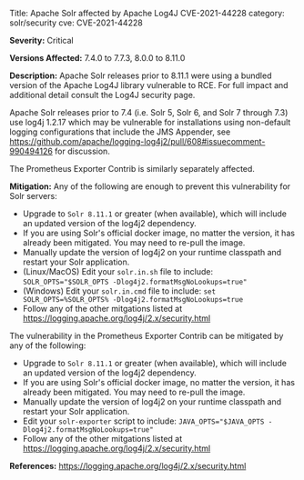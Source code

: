 Title: Apache Solr affected by Apache Log4J CVE-2021-44228
category: solr/security
cve: CVE-2021-44228

**Severity:**
Critical

**Versions Affected:**
7.4.0 to 7.7.3, 8.0.0 to 8.11.0

**Description:**
Apache Solr releases prior to 8.11.1 were using a bundled version of the Apache Log4J library vulnerable to RCE. For full impact and additional detail consult the Log4J security page.

Apache Solr releases prior to 7.4 (i.e. Solr 5, Solr 6, and Solr 7 through 7.3) use log4j 1.2.17 which may be vulnerable for installations using non-default logging configurations that include the JMS Appender, see <https://github.com/apache/logging-log4j2/pull/608#issuecomment-990494126> for discussion.

The Prometheus Exporter Contrib is similarly separately affected.

**Mitigation:**
Any of the following are enough to prevent this vulnerability for Solr servers:

* Upgrade to `Solr 8.11.1` or greater (when available), which will include an updated version of the log4j2 dependency.
* If you are using Solr's official docker image, no matter the version, it has already been mitigated.  You may need to re-pull the image.
* Manually update the version of log4j2 on your runtime classpath and restart your Solr application.
* (Linux/MacOS) Edit your `solr.in.sh` file to include:
  `SOLR_OPTS="$SOLR_OPTS -Dlog4j2.formatMsgNoLookups=true"`
* (Windows) Edit your `solr.in.cmd` file to include:
  `set SOLR_OPTS=%SOLR_OPTS% -Dlog4j2.formatMsgNoLookups=true`
* Follow any of the other mitgations listed at <https://logging.apache.org/log4j/2.x/security.html>

The vulnerability in the Prometheus Exporter Contrib can be mitigated by any of the following:

* Upgrade to `Solr 8.11.1` or greater (when available), which will include an updated version of the log4j2 dependency.
* If you are using Solr's official docker image, no matter the version, it has already been mitigated.  You may need to re-pull the image.
* Manually update the version of log4j2 on your runtime classpath and restart your Solr application.
* Edit your `solr-exporter` script to include:
  `JAVA_OPTS="$JAVA_OPTS -Dlog4j2.formatMsgNoLookups=true"`
* Follow any of the other mitgations listed at <https://logging.apache.org/log4j/2.x/security.html>

**References:**
<https://logging.apache.org/log4j/2.x/security.html>
